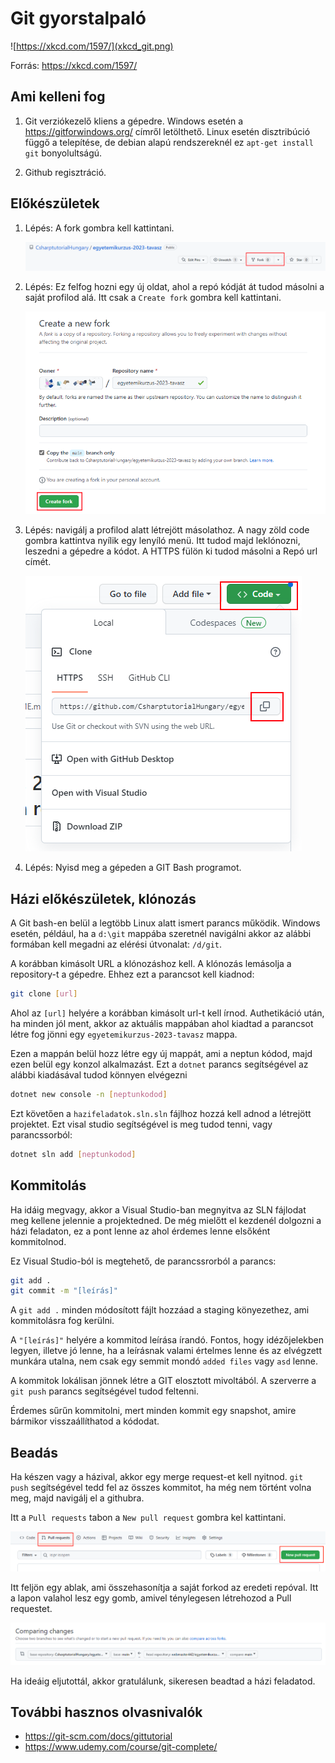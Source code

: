 # Git gyorstalpaló

![https://xkcd.com/1597/](xkcd_git.png)

Forrás: https://xkcd.com/1597/

## Ami kelleni fog

1. Git verziókezelő kliens a gépedre. Windows esetén a https://gitforwindows.org/ címről letölthető. Linux esetén disztribúció függő a telepítése, de debian alapú rendszereknél ez `apt-get install git` bonyolultságú.

2. Github regisztráció.

## Előkészületek

1. Lépés: A fork gombra kell kattintani.

    ![1. lépés](tutorial01.png)

2. Lépés: Ez felfog hozni egy új oldat, ahol a repó kódját át tudod másolni a saját profilod alá. Itt csak a `Create fork` gombra kell kattintani.

    ![2. lépés](tutorial02.png)

3. Lépés: navigálj a profilod alatt létrejött másolathoz. A nagy zöld code gombra kattintva nyílik egy lenyíló menü. Itt tudod majd leklónozni, leszedni a gépedre a kódot. A HTTPS fülön ki tudod másolni a Repó url címét.

    ![2. lépés](tutorial03.png)

4. Lépés: Nyisd meg a gépeden a GIT Bash programot.

## Házi előkészületek, klónozás

A Git bash-en belül a legtöbb Linux alatt ismert parancs működik. Windows esetén, például, ha a `d:\git` mappába szeretnél navigálni akkor az alábbi formában kell megadni az elérési útvonalat: `/d/git`.

A korábban kimásolt URL a klónozáshoz kell. A klónozás lemásolja a repository-t a gépedre. Ehhez ezt a parancsot kell kiadnod:

```bash
git clone [url]
```

Ahol az `[url]` helyére a korábban kimásolt url-t kell írnod. Authetikáció után, ha minden jól ment, akkor az aktuális mappában ahol kiadtad a parancsot létre fog jönni egy `egyetemikurzus-2023-tavasz` mappa.

Ezen a mappán belül hozz létre egy új mappát, ami a neptun kódod, majd ezen belül egy konzol alkalmazást. Ezt a `dotnet` parancs segítségével az alábbi kiadásával tudod könnyen elvégezni

```bash
dotnet new console -n [neptunkodod]
```

Ezt követően a `hazifeladatok.sln.sln` fájlhoz hozzá kell adnod a létrejött projektet. Ezt visal studio segítségével is meg tudod tenni, vagy parancssorból:

```bash
dotnet sln add [neptunkodod]
```

## Kommitolás

Ha idáig megvagy, akkor a Visual Studio-ban megnyitva az SLN fájlodat meg kellene jelennie a projektedned. De még mielőtt el kezdenél dolgozni a házi feladaton, ez a pont lenne az ahol érdemes lenne elsőként kommitolnod.

Ez Visual Studio-ból is megtehető, de parancssrorból a parancs:

```bash
git add .
git commit -m "[leírás]"
```

A `git add .` minden módosított fájlt hozzáad a staging könyezethez, ami kommitolásra fog kerülni.

A `"[leírás]"` helyére a kommitod leírása írandó. Fontos, hogy idézőjelekben legyen, illetve jó lenne, ha a leírásnak valami értelmes lenne és az elvégzett munkára utalna, nem csak egy semmit mondó `added files` vagy `asd` lenne.

A kommitok lokálisan jönnek létre a GIT elosztott mivoltából. A szerverre a `git push` parancs segítségével tudod feltenni.

Érdemes sűrűn kommitolni, mert minden kommit egy snapshot, amire bármikor visszaállíthatod a kódodat.

## Beadás

Ha készen vagy a házival, akkor egy merge request-et kell nyitnod. `git push` segítségével tedd fel az összes kommitot, ha még nem történt volna meg, majd navigálj el a githubra.

Itt a `Pull requests` tabon a `New pull request` gombra kel kattintani.

![Pull request gomb](tutorial04.png)

Itt feljön egy ablak, ami összehasonítja a saját forkod az eredeti repóval. Itt a lapon valahol lesz egy gomb, amivel ténylegesen létrehozod a Pull requestet.

![Pull request létrehozás](tutorial05.png)

Ha ideáig eljutottál, akkor gratulálunk, sikeresen beadtad a házi feladatod.

## További hasznos olvasnivalók

* https://git-scm.com/docs/gittutorial
* https://www.udemy.com/course/git-complete/
